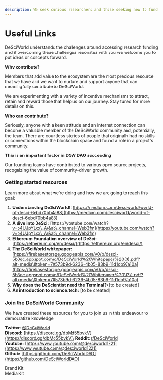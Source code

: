```yaml
---
description: We seek curious researchers and those seeking new to fund open research.
---
```


# Useful Links

DeSciWorld understands the challenges around accessing research funding and if overcoming these challenges resonates with you we welcome you to put ideas or concepts forward.&#x20;

**Why contribute?**

Members that add value to the ecosystem are the most precious resource that we have and we want to nurture and support anyone that can meaningfully contribute to DeSciWorld.

We are experimenting with a variety of incentive mechanisms to attract, retain and reward those that help us on our journey. Stay tuned for more details on this.

**Who can contribute?**

Seriously, anyone with a keen attitude and an internet connection can become a valuable member of the DeSciWorld community and, potentially, the team. There are countless stories of people that originally had no skills or connections within the blockchain space and found a role in a project's community.

**This is an important factor in DSW DAO succeeding**

Our founding teams have contributed to various open source projects, recognizing the value of community-driven growth.



### Getting started resources

Learn more about what we’re doing and how we are going to reach this goal:&#x20;

1. **Understanding DeSciWorld!:** [https://medium.com/desciworld/world-of-desci-6ebd70bb4a88](https://medium.com/desciworld/world-of-desci-6ebd70bb4a88)
2. **A dive into DeSci:** [https://youtube.com/watch?v=o4UJpYLxx\_A\&ab\_channel=Web3fm](https://youtube.com/watch?v=o4UJpYLxx\_A\&ab\_channel=Web3fm)
3. **Ethereum Foundation overview of DeSci:** [https://ethereum.org/en/desci/](https://ethereum.org/en/desci/)
4. **The DeSciWorld whitepaper:** [https://firebasestorage.googleapis.com/v0/b/desci-5b3ec.appspot.com/o/DeSciWorld%20Whitepaper%20(3).pdf?alt=media\&token=70573b9d-6236-4b05-83b9-11d1cb97a10a](https://firebasestorage.googleapis.com/v0/b/desci-5b3ec.appspot.com/o/DeSciWorld%20Whitepaper%20\(3\).pdf?alt=media\&token=70573b9d-6236-4b05-83b9-11d1cb97a10a)
5. **Why does the DeScientist need the Terminal?:** \[to be created]
6. **An introduction to science.tech:** \[to be created]

### Join the DeSciWorld Community&#x20;

We have created these resources for you to join us in this endeavour to democratize knowledge.

**Twitter**: [@DeSciWorld](https://twitter.com/DeSciWorld)\
**Discord:** [https://discord.gg/dbMd55bvkV](https://discord.gg/dbMd55bvkV)\
**Reddit**: [r/DeSciWorld](https://www.reddit.com/r/DeSciWorld/) \
**Youtube:** [https://www.youtube.com/@desciworld1221](https://www.youtube.com/@desciworld1221) \
**Github:** [https://github.com/DeSciWorldDAO](https://github.com/DeSciWorldDAO)

Brand Kit\
Media Kit
